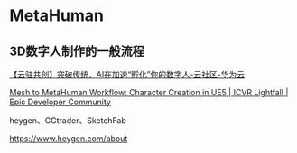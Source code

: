 # MetaHuman

## 3D数字人制作的一般流程

[【云驻共创】突破传统，AI在加速“孵化”你的数字人-云社区-华为云](https://bbs.huaweicloud.com/blogs/405015)

[Mesh to MetaHuman Workflow: Character Creation in UE5 | ICVR Lightfall | Epic Developer Community](https://dev.epicgames.com/community/learning/tutorials/KpyD/unreal-engine-mesh-to-metahuman-workflow-character-creation-in-ue5-icvr-lightfall)





heygen、CGtrader、SketchFab

https://www.heygen.com/about